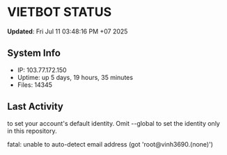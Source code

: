 # VIETBOT STATUS
**Updated**: Fri Jul 11 03:48:16 PM +07 2025

## System Info
- IP: 103.77.172.150
- Uptime: up 5 days, 19 hours, 35 minutes
- Files: 14345

## Last Activity

to set your account's default identity.
Omit --global to set the identity only in this repository.

fatal: unable to auto-detect email address (got 'root@vinh3690.(none)')
